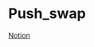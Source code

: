 # Push_swap

[Notion](https://cat-bottom-3cb.notion.site/Push_swap-a797d819a63f4ea481dc82cb7cd37a70?pvs=4, "Notion Link")
